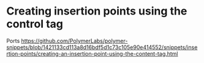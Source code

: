 # Creating insertion points using the control tag

Ports https://github.com/PolymerLabs/polymer-snippets/blob/1421133cd113a8d16bdf5d1c73c105e90e414552/snippets/insertion-points/creating-an-insertion-point-using-the-content-tag.html